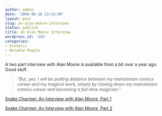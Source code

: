 ```yaml
---
author: admin
date: '2004-06-16 23:14:00'
layout: post
slug: an-alan-moore-interview
status: publish
title: An Alan Moore Interview
wordpress_id: '143'
categories:
- Esoteric
- Notable People
---
```


A two part interview with Alan Moore is available from a bit over a year
ago. Good stuff.

> *"But, yes, I will be putting distance between my mainstream comics
> career and my magical work, simply by closing down my mainstream
> comics career and becoming a full-time magician."*

[Snake Charmer: An Interview with Alan Moore, Part
1](http://www.ninthart.com/display.php?article=532)

[Snake Charmer: An Interview with Alan Moore, Part
2](http://www.ninthart.com/display.php?article=536)
